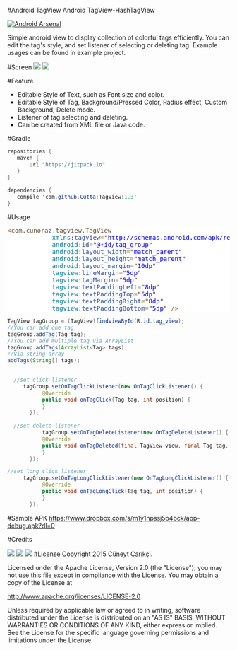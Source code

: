 #Android TagView
Android TagView-HashTagView

[![Android Arsenal](https://img.shields.io/badge/Android%20Arsenal-TagView-green.svg?style=flat)](https://android-arsenal.com/details/1/2566)

Simple android view to display collection of colorful tags efficiently.
You can edit the tag's style, and set listener of selecting or deleting tag. 
Example usages can be found in example project.

#Screen
<img src="http://s11.postimg.org/rry7lw877/Screenshot_2015_09_29_21_17_53.png"></img>
<img src="http://i.giphy.com/3oEduFls2tAwrOALzG.gif"></img>


#Feature
* Editable Style of Text, such as Font size and color.
* Editable Style of Tag, Background/Pressed Color, Radius effect, Custom Background, Delete mode.
* Listener of tag selecting and deleting.
* Can be created from XML file or Java code.

#Gradle
 ``` java
repositories {
    maven {
        url "https://jitpack.io"
    }
}
 ```
 ``` java
dependencies {
    compile 'com.github.Cutta:TagView:1.3'
}
 ```
#Usage
 <pre style='color:#000000;background:#ffffff;'><span style='color:#a65700; '>&lt;</span><span style='color:#5f5035; '>com.cunoraz.tagview.TagView</span>
            <span style='color:#007997; '>xmlns</span><span style='color:#800080; '>:</span><span style='color:#274796; '>tagview</span><span style='color:#808030; '>=</span><span style='color:#800000; '>"</span><span style='color:#0000e6; '>http://schemas.android.com/apk/res-auto</span><span style='color:#800000; '>"</span>
            <span style='color:#007997; '>android</span><span style='color:#800080; '>:</span><span style='color:#274796; '>id</span><span style='color:#808030; '>=</span><span style='color:#800000; '>"</span><span style='color:#0000e6; '>@+id/tag_group</span><span style='color:#800000; '>"</span>
            <span style='color:#007997; '>android</span><span style='color:#800080; '>:</span><span style='color:#274796; '>layout_width</span><span style='color:#808030; '>=</span><span style='color:#800000; '>"</span><span style='color:#0000e6; '>match_parent</span><span style='color:#800000; '>"</span>
            <span style='color:#007997; '>android</span><span style='color:#800080; '>:</span><span style='color:#274796; '>layout_height</span><span style='color:#808030; '>=</span><span style='color:#800000; '>"</span><span style='color:#0000e6; '>match_parent</span><span style='color:#800000; '>"</span>
            <span style='color:#007997; '>android</span><span style='color:#800080; '>:</span><span style='color:#274796; '>layout_margin</span><span style='color:#808030; '>=</span><span style='color:#800000; '>"</span><span style='color:#0000e6; '>10dp</span><span style='color:#800000; '>"</span> 
            <span style='color:#007997; '>tagview</span><span style='color:#800080; '>:</span><span style='color:#274796; '>lineMargin</span><span style='color:#808030; '>=</span><span style='color:#800000; '>"</span><span style='color:#0000e6; '>5dp</span><span style='color:#800000; '>"</span> 
            <span style='color:#007997; '>tagview</span><span style='color:#800080; '>:</span><span style='color:#274796; '>tagMargin</span><span style='color:#808030; '>=</span><span style='color:#800000; '>"</span><span style='color:#0000e6; '>5dp</span><span style='color:#800000; '>"</span> 
            <span style='color:#007997; '>tagview</span><span style='color:#800080; '>:</span><span style='color:#274796; '>textPaddingLeft</span><span style='color:#808030; '>=</span><span style='color:#800000; '>"</span><span style='color:#0000e6; '>8dp</span><span style='color:#800000; '>"</span> 
            <span style='color:#007997; '>tagview</span><span style='color:#800080; '>:</span><span style='color:#274796; '>textPaddingTop</span><span style='color:#808030; '>=</span><span style='color:#800000; '>"</span><span style='color:#0000e6; '>5dp</span><span style='color:#800000; '>"</span> 
            <span style='color:#007997; '>tagview</span><span style='color:#800080; '>:</span><span style='color:#274796; '>textPaddingRight</span><span style='color:#808030; '>=</span><span style='color:#800000; '>"</span><span style='color:#0000e6; '>8dp</span><span style='color:#800000; '>"</span> 
            <span style='color:#007997; '>tagview</span><span style='color:#800080; '>:</span><span style='color:#274796; '>textPaddingBottom</span><span style='color:#808030; '>=</span><span style='color:#800000; '>"</span><span style='color:#0000e6; '>5dp</span><span style='color:#800000; '>"</span> <span style='color:#a65700; '>/></span>
</pre>
 
 ``` java
 TagView tagGroup = (TagView)findviewById(R.id.tag_view);
 //You can add one tag
 tagGroup.addTag(Tag tag);
 //You can add multiple tag via ArrayList
 tagGroup.addTags(ArrayList<Tag> tags);
 //Via string array
 addTags(String[] tags);
 
  
   //set click listener
      tagGroup.setOnTagClickListener(new OnTagClickListener() {
            @Override
            public void onTagClick(Tag tag, int position) {
            }
        });
        
   //set delete listener
            tagGroup.setOnTagDeleteListener(new OnTagDeleteListener() {
            @Override
            public void onTagDeleted(final TagView view, final Tag tag, final int position) {
            }
        });

 //set long click listener
      tagGroup.setOnTagLongClickListener(new OnTagLongClickListener() {
            @Override
            public void onTagLongClick(Tag tag, int position) {
            }
        });
```       

#Sample APK
https://www.dropbox.com/s/m1y1npssj5b4bck/app-debug.apk?dl=0

#Credits

<a href = "https://plus.google.com/u/0/116948443141721480957"><img src = "https://raw.githubusercontent.com/florent37/DaVinci/master/mobile/src/main/res/drawable-hdpi/gplus.png"/></a>
<a href = "https://twitter.com/Cuneyt_Carikci"><img src = "https://raw.githubusercontent.com/florent37/DaVinci/master/mobile/src/main/res/drawable-hdpi/twitter.png"/></a>
<a href = "https://www.linkedin.com/in/c%C3%BCneyt-%C3%A7ar%C4%B1k%C3%A7i-b4619161?trk=nav_responsive_tab_profile_pic"><img src = "https://raw.githubusercontent.com/florent37/DaVinci/master/mobile/src/main/res/drawable-hdpi/linkedin.png"/></a>
#License
Copyright 2015 Cüneyt Çarıkçi.

Licensed under the Apache License, Version 2.0 (the "License");
you may not use this file except in compliance with the License.
You may obtain a copy of the License at

   http://www.apache.org/licenses/LICENSE-2.0

Unless required by applicable law or agreed to in writing, software
distributed under the License is distributed on an "AS IS" BASIS,
WITHOUT WARRANTIES OR CONDITIONS OF ANY KIND, either express or implied.
See the License for the specific language governing permissions and
limitations under the License.
